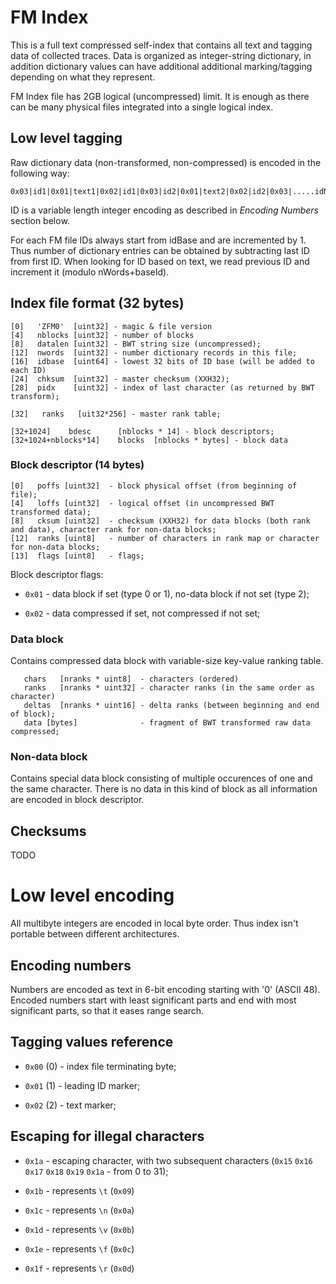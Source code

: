 
# FM Index

This is a full text compressed self-index that contains all text and tagging data of collected traces. Data is organized
as integer-string dictionary, in addition dictionary values can have additional additional marking/tagging depending on
what they represent.

FM Index file has 2GB logical (uncompressed) limit. It is enough as there can be many physical files integrated into a
single logical index. 


## Low level tagging 

Raw dictionary data (non-transformed, non-compressed) is encoded in the following way:

```
0x03|id1|0x01|text1|0x02|id1|0x03|id2|0x01|text2|0x02|id2|0x03|.....idN|0x01|textN|0x02|idN|0x03
```

ID is a variable length integer encoding as described in _Encoding Numbers_ section below.

For each FM file IDs always start from idBase and are incremented by 1. Thus number of dictionary entries can be 
obtained by subtracting last ID from first ID. When looking for ID based on text, we read previous ID and increment it 
(modulo nWords+baseId).

## Index file format (32 bytes)

```
[0]   'ZFM0'  [uint32] - magic & file version
[4]   nblocks [uint32] - number of blocks
[8]   datalen [uint32] - BWT string size (uncompressed);
[12]  nwords  [uint32] - number dictionary records in this file;
[16]  idbase  [uint64] - lowest 32 bits of ID base (will be added to each ID)
[24]  chksum  [uint32] - master checksum (XXH32);
[28]  pidx    [uint32] - index of last character (as returned by BWT transform);

[32]   ranks   [uit32*256] - master rank table;    
    
[32+1024]    bdesc      [nblocks * 14] - block descriptors;    
[32+1024+nblocks*14]    blocks  [nblocks * bytes] - block data
```


### Block descriptor (14 bytes)

```
[0]   poffs [uint32]  - block physical offset (from beginning of file);
[4]   loffs [uint32]  - logical offset (in uncompressed BWT transformed data);
[8]   cksum [uint32]  - checksum (XXH32) for data blocks (both rank and data), character rank for non-data blocks; 
[12]  ranks [uint8]   - number of characters in rank map or character for non-data blocks;
[13]  flags [uint8]   - flags;
```

Block descriptor flags:

* `0x01` - data block if set (type 0 or 1), no-data block if not set (type 2);
 
* `0x02` - data compressed if set, not compressed if not set;


### Data block

Contains compressed data block with variable-size key-value ranking table. 

```
   chars   [nranks * uint8]  - characters (ordered)
   ranks   [nranks * uint32] - character ranks (in the same order as character)
   deltas  [nranks * uint16] - delta ranks (between beginning and end of block);
   data [bytes]              - fragment of BWT transformed raw data compressed;
```


### Non-data block 

Contains special data block consisting of multiple occurences of one and the same character. There is no data 
in this kind of block as all information are encoded in block descriptor.


## Checksums

TODO


# Low level encoding

All multibyte integers are encoded in local byte order. Thus index isn't portable between different architectures.


## Encoding numbers

Numbers are encoded as text in 6-bit encoding starting with '0' (ASCII 48). Encoded numbers start with least significant
parts and end with most significant parts, so that it eases range search.


## Tagging values reference

* `0x00` (0) - index file terminating byte;

* `0x01` (1) - leading ID marker;

* `0x02` (2) - text marker;


## Escaping for illegal characters

* `0x1a` - escaping character, with two subsequent characters  (`0x15` `0x16` `0x17` `0x18` `0x19` `0x1a` - from 0 to 31);

* `0x1b` - represents `\t` (`0x09`)

* `0x1c` - represents `\n` (`0x0a`)

* `0x1d` - represents `\v` (`0x0b`)

* `0x1e` - represents `\f` (`0x0c`) 

* `0x1f` - represents `\r` (`0x0d`)

 

